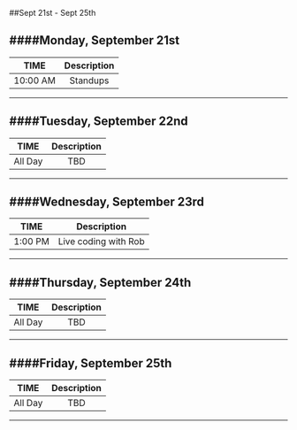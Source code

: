 ##Sept 21st - Sept 25th

####Monday, September 21st
---
|TIME| Description|
|:---:|:---:|
|10:00 AM|Standups|
---

####Tuesday, September 22nd
---
|TIME| Description|
|:---:|:---:|
|All Day|TBD|
---

####Wednesday, September 23rd
---
|TIME| Description|
|:---:|:---:|
|1:00 PM|Live coding with Rob|
---

####Thursday, September 24th
---
|TIME| Description|
|:---:|:---:|
|All Day|TBD|
---

####Friday, September 25th
---
|TIME| Description|
|:---:|:---:|
|All Day|TBD|
---

